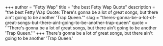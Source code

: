 +++
author = "Fetty Wap"
title = "the best Fetty Wap Quote"
description = "the best Fetty Wap Quote: There's gonna be a lot of great songs, but there ain't going to be another 'Trap Queen.'"
slug = "theres-gonna-be-a-lot-of-great-songs-but-there-aint-going-to-be-another-trap-queen"
quote = '''There's gonna be a lot of great songs, but there ain't going to be another 'Trap Queen.'''
+++
There's gonna be a lot of great songs, but there ain't going to be another 'Trap Queen.'

